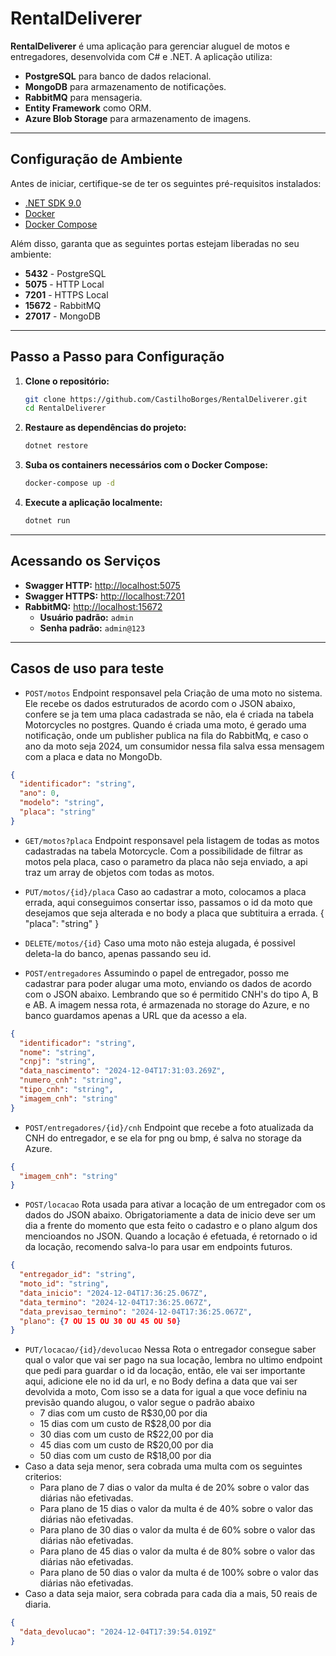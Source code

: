 # RentalDeliverer

**RentalDeliverer** é uma aplicação para gerenciar aluguel de motos e entregadores, desenvolvida com C# e .NET. A aplicação utiliza:

- **PostgreSQL** para banco de dados relacional.
- **MongoDB** para armazenamento de notificações.
- **RabbitMQ** para mensageria.
- **Entity Framework** como ORM.
- **Azure Blob Storage** para armazenamento de imagens.

---

## Configuração de Ambiente

Antes de iniciar, certifique-se de ter os seguintes pré-requisitos instalados:

- [.NET SDK 9.0](https://dotnet.microsoft.com/download/dotnet/9.0)
- [Docker](https://www.docker.com/get-started)
- [Docker Compose](https://docs.docker.com/compose/install/)

Além disso, garanta que as seguintes portas estejam liberadas no seu ambiente:

- **5432** - PostgreSQL
- **5075** - HTTP Local
- **7201** - HTTPS Local
- **15672** - RabbitMQ 
- **27017** - MongoDB

---

## Passo a Passo para Configuração

1. **Clone o repositório:**

   ```bash
   git clone https://github.com/CastilhoBorges/RentalDeliverer.git
   cd RentalDeliverer

2. **Restaure as dependências do projeto:**

   ```bash
   dotnet restore
   
3. **Suba os containers necessários com o Docker Compose:**
   ```bash
   docker-compose up -d

4. **Execute a aplicação localmente:**
   ```bash
   dotnet run

---

## Acessando os Serviços

- **Swagger HTTP:** [http://localhost:5075](http://localhost:5075/swagger/index.html)
- **Swagger HTTPS:** [http://localhost:7201](https://localhost:7201/swagger/index.html)
- **RabbitMQ:** [http://localhost:15672](http://localhost:15672)
  - **Usuário padrão:** `admin`
  - **Senha padrão:** `admin@123`

---

## Casos de uso para teste

- `POST/motos` Endpoint responsavel pela Criação de uma moto no sistema. Ele recebe os dados estruturados de acordo com o JSON abaixo, confere se ja tem uma placa cadastrada se não, ela é criada na tabela Motorcycles no postgres. Quando é criada uma moto, é gerado uma notificação, onde um publisher publica na fila do RabbitMq, e caso o ano da moto seja 2024, um consumidor nessa fila salva essa mensagem com a placa e data no MongoDb.
```json
{
  "identificador": "string",
  "ano": 0,
  "modelo": "string",
  "placa": "string"
}
```

- `GET/motos?placa` Endpoint responsavel pela listagem de todas as motos cadastradas na tabela Motorcycle. Com a possibilidade de filtrar as motos pela placa, caso o parametro da placa não seja enviado, a api traz um array de objetos com todas as motos.

- `PUT/motos/{id}/placa` Caso ao cadastrar a moto, colocamos a placa errada, aqui conseguimos consertar isso, passamos o id da moto que desejamos que seja alterada e no body a placa que subtituira a errada.
{
  "placa": "string"
}

- `DELETE/motos/{id}` Caso uma moto não esteja alugada, é possivel deleta-la do banco, apenas passando seu id.

- `POST/entregadores` Assumindo o papel de entregador, posso me cadastrar para poder alugar uma moto, enviando os dados de acordo com o JSON abaixo. Lembrando que so é permitido CNH's do tipo A, B e AB. A imagem nessa rota, é armazenada no storage do Azure, e no banco guardamos apenas a URL que da acesso a ela.
```json
{
  "identificador": "string",
  "nome": "string",
  "cnpj": "string",
  "data_nascimento": "2024-12-04T17:31:03.269Z",
  "numero_cnh": "string",
  "tipo_cnh": "string",
  "imagem_cnh": "string"
}
```

- `POST/entregadores/{id}/cnh` Endpoint que recebe a foto atualizada da CNH do entregador, e se ela for png ou bmp, é salva no storage da Azure.
```json
{
  "imagem_cnh": "string"
}
```

- `POST/locacao` Rota usada para ativar a locação de um entregador com os dados do JSON abaixo. Obrigatoriamente a data de inicio deve ser um dia a frente do momento que esta feito o cadastro e o plano algum dos mencioandos no JSON. Quando a locação é efetuada, é retornado o id da locação, recomendo salva-lo para usar em endpoints futuros.
```json
{
  "entregador_id": "string",
  "moto_id": "string",
  "data_inicio": "2024-12-04T17:36:25.067Z",
  "data_termino": "2024-12-04T17:36:25.067Z",
  "data_previsao_termino": "2024-12-04T17:36:25.067Z",
  "plano": {7 OU 15 OU 30 OU 45 OU 50}
}
```

- `PUT/locacao/{id}/devolucao` Nessa Rota o entregador consegue saber qual o valor que vai ser pago na sua locação, lembra no ultimo endpoint que pedi para guardar o id da locação, então, ele vai ser importante aqui, adicione ele no id da url, e no Body defina a data que vai ser devolvida a moto, Com isso se a data for igual a que voce definiu na previsão quando alugou, o valor segue o padrão abaixo
    - 7 dias com um custo de R$30,00 por dia
    - 15 dias com um custo de R$28,00 por dia
    - 30 dias com um custo de R$22,00 por dia
    - 45 dias com um custo de R$20,00 por dia
    - 50 dias com um custo de R$18,00 por dia
- Caso a data seja menor, sera cobrada uma multa com os seguintes criterios:
   - Para plano de 7 dias o valor da multa é de 20% sobre o valor das diárias não efetivadas.
   - Para plano de 15 dias o valor da multa é de 40% sobre o valor das diárias não efetivadas.
   - Para plano de 30 dias o valor da multa é de 60% sobre o valor das diárias não efetivadas.
   - Para plano de 45 dias o valor da multa é de 80% sobre o valor das diárias não efetivadas.
   - Para plano de 50 dias o valor da multa é de 100% sobre o valor das diárias não efetivadas.
- Caso a data seja maior, sera cobrada para cada dia a mais, 50 reais de diaria.
```json
{
  "data_devolucao": "2024-12-04T17:39:54.019Z"
}
```
